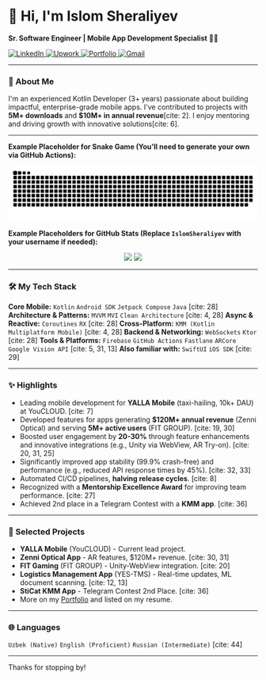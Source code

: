 # 👋 Hi, I'm Islom Sheraliyev

**Sr. Software Engineer | Mobile App Development Specialist** 📱✨

<a href="https://linkedin.com/in/islom-sheraliyev" target="_blank">
  <img src="https://img.shields.io/badge/LinkedIn-0077B5?style=for-the-badge&logo=linkedin&logoColor=white" alt="LinkedIn"/>
</a>
<a href="https://upwork.com/freelancers/~015fcb04ce66ed6cf1" target="_blank">
  <img src="https://img.shields.io/badge/Upwork-6FDA44?style=for-the-badge&logo=upwork&logoColor=white" alt="Upwork"/>
</a>
<a href="https://isheraliyev.framer.website" target="_blank">
  <img src="https://img.shields.io/badge/Portfolio-000000?style=for-the-badge&logo=framer&logoColor=white" alt="Portfolio"/>
</a>
<a href="mailto:iamsheraliyev@gmail.com">
  <img src="https://img.shields.io/badge/Gmail-D14836?style=for-the-badge&logo=gmail&logoColor=white" alt="Gmail"/>
</a>

---

### 🚀 About Me

I'm an experienced Kotlin Developer (3+ years) passionate about building impactful, enterprise-grade mobile apps. I've contributed to projects with **5M+ downloads** and **$10M+ in annual revenue**[cite: 2]. I enjoy mentoring and driving growth with innovative solutions[cite: 6].

---

**Example Placeholder for Snake Game (You'll need to generate your own via GitHub Actions):**
<p align="center">
  <img src="https://raw.githubusercontent.com/Platane/snk/output/github-contribution-grid-snake.svg" alt="github contribution grid snake animation - (This is a placeholder, replace with your own generated SVG)" />
</p>

**Example Placeholders for GitHub Stats (Replace `IslomSheraliyev` with your username if needed):**
<p align="center">
  <img height="180em" src="https://github-readme-stats.vercel.app/api?username=IslomSheraliyev&show_icons=true&theme=dracula&include_all_commits=true&count_private=true"/>
  <img height="180em" src="https://github-readme-stats.vercel.app/api/top-langs/?username=IslomSheraliyev&layout=compact&langs_count=8&theme=dracula"/>
</p>

---

### 🛠️ My Tech Stack

**Core Mobile:** `Kotlin` `Android SDK` `Jetpack Compose` `Java` [cite: 28]
**Architecture & Patterns:** `MVVM` `MVI` `Clean Architecture` [cite: 4, 28]
**Async & Reactive:** `Coroutines` `RX` [cite: 28]
**Cross-Platform:** `KMM (Kotlin Multiplatform Mobile)` [cite: 4, 28]
**Backend & Networking:** `WebSockets` `Ktor` [cite: 28]
**Tools & Platforms:** `Firebase` `GitHub Actions` `Fastlane` `ARCore` `Google Vision API` [cite: 5, 31, 13]
**Also familiar with:** `SwiftUI` `iOS SDK` [cite: 29]

---

### ✨ Highlights

* Leading mobile development for **YALLA Mobile** (taxi-hailing, 10k+ DAU) at YouCLOUD. [cite: 7]
* Developed features for apps generating **$120M+ annual revenue** (Zenni Optical) and serving **5M+ active users** (FIT GROUP). [cite: 19, 30]
* Boosted user engagement by **20-30%** through feature enhancements and innovative integrations (e.g., Unity via WebView, AR Try-on). [cite: 20, 31, 25]
* Significantly improved app stability (99.9% crash-free) and performance (e.g., reduced API response times by 45%). [cite: 32, 33]
* Automated CI/CD pipelines, **halving release cycles**. [cite: 8]
* Recognized with a **Mentorship Excellence Award** for improving team performance. [cite: 27]
* Achieved 2nd place in a Telegram Contest with a **KMM app**. [cite: 36]

---

### 🚀 Selected Projects

* **YALLA Mobile** (YouCLOUD) - Current lead project.
* **Zenni Optical App** - AR features, $120M+ revenue. [cite: 30, 31]
* **FIT Gaming** (FIT GROUP) - Unity-WebView integration. [cite: 20]
* **Logistics Management App** (YES-TMS) - Real-time updates, ML document scanning. [cite: 12, 13]
* **StiCat KMM App** - Telegram Contest 2nd Place. [cite: 36]
* More on my [Portfolio](https://isheraliyev.framer.website) and listed on my resume.

---
### 🌐 Languages
`Uzbek (Native)` `English (Proficient)` `Russian (Intermediate)` [cite: 44]

---

Thanks for stopping by!
